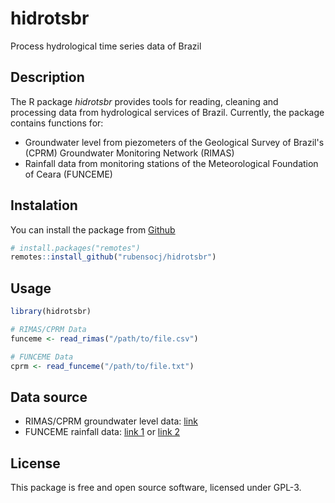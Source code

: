 # hidrotsbr

Process hydrological time series data of Brazil

## Description

The R package *hidrotsbr* provides tools for reading, cleaning and processing data from hydrological services of Brazil.
Currently, the package contains functions for:

- Groundwater level from piezometers of the Geological Survey of Brazil's (CPRM) Groundwater Monitoring Network (RIMAS)
- Rainfall data from monitoring stations of the Meteorological Foundation of Ceara (FUNCEME)

## Instalation

You can install the package from
[Github](https://github.com/rubensocj/hidrotsbr)

``` r
# install.packages("remotes")
remotes::install_github("rubensocj/hidrotsbr")
```

## Usage

``` r
library(hidrotsbr)

# RIMAS/CPRM Data
funceme <- read_rimas("/path/to/file.csv")

# FUNCEME Data
cprm <- read_funceme("/path/to/file.txt")
```

## Data source

- RIMAS/CPRM groundwater level data: [link](http://rimasweb.cprm.gov.br/layout/)
- FUNCEME rainfall data: [link 1](http://www.funceme.br/?page_id=2694) or [link 2](http://www.funceme.br/produtos/script/chuvas/Download_de_series_historicas/DownloadChuvasPublico.php)

## License

This package is free and open source software, licensed under GPL-3.
